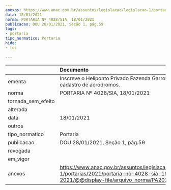 ```yaml
---
anexos: https://www.anac.gov.br/assuntos/legislacao/legislacao-1/portarias/2021/portaria-no-4028-sia-18-01-2021/@@display-file/arquivo_norma/PA2021-4028.pdf
data: 18/01/2021
norma: PORTARIA Nº 4028/SIA, 18/01/2021
publicacao: DOU 28/01/2021, Seção 1, pág.59
tags:
- portaria
tipo_normatico: Portaria
hide: 
- toc 
 
---
```


|                    | Documento                                                                                                                                            |
|:-------------------|:-----------------------------------------------------------------------------------------------------------------------------------------------------|
| ementa             | Inscreve o Heliponto Privado Fazenda Garrote I (GO) no cadastro de aeródromos.                                                                       |
| norma              | PORTARIA Nº 4028/SIA, 18/01/2021                                                                                                                     |
| tornada_sem_efeito |                                                                                                                                                      |
| alterada           |                                                                                                                                                      |
| data               | 18/01/2021                                                                                                                                           |
| outros             |                                                                                                                                                      |
| tipo_normatico     | Portaria                                                                                                                                             |
| publicacao         | DOU 28/01/2021, Seção 1, pág.59                                                                                                                      |
| revogada           |                                                                                                                                                      |
| em_vigor           |                                                                                                                                                      |
| anexos             | https://www.anac.gov.br/assuntos/legislacao/legislacao-1/portarias/2021/portaria-no-4028-sia-18-01-2021/@@display-file/arquivo_norma/PA2021-4028.pdf |